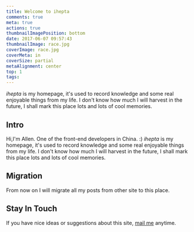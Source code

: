 ```yaml
---
title: Welcome to ihepta
comments: true
meta: true
actions: true
thumbnailImagePosition: bottom
date: 2017-06-07 09:57:43
thumbnailImage: race.jpg
coverImage: race.jpg
coverMeta: in
coverSize: partial
metaAlignment: center
top: 1
tags:
---
```

*ihepta* is my homepage, it's used to record knowledge and some real enjoyable things from my life. I don't know how much I will harvest in the future, I shall mark this place lots and lots of cool memories.

<!--excerpt-->

## Intro
Hi,I'm Allen. One of the front-end developers in China. :)
*ihepta* is my homepage, it's used to record knowledge and some real enjoyable things from my life. I don't know how much I will harvest in the future, I shall mark this place lots and lots of cool memories.

## Migration
From now on I will migrate all my posts from other site to this place.

## Stay In Touch
If you have nice ideas or suggestions about this site, [mail me](mailto:609887115@qq.com) anytime.
